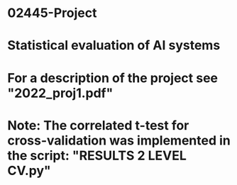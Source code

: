# 02445-Project
# Statistical evaluation of AI systems

# For a description of the project see "2022_proj1.pdf"
# Note: The correlated t-test for cross-validation was implemented in the script: "RESULTS 2 LEVEL CV.py"
